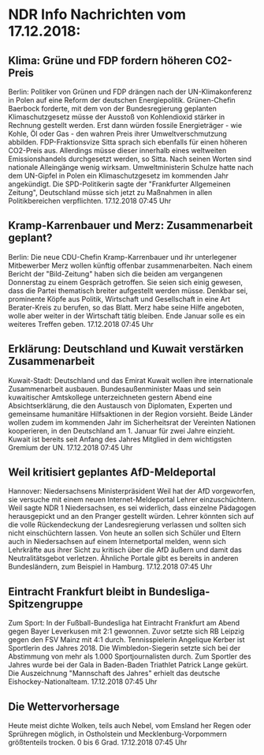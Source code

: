 # NDR Info Nachrichten vom 17.12.2018:


## Klima: Grüne und FDP fordern höheren CO2-Preis
Berlin:	Politiker von Grünen und FDP drängen nach der UN-Klimakonferenz in Polen auf eine Reform der deutschen Energiepolitik. Grünen-Chefin Baerbock forderte, mit dem von der Bundesregierung geplanten Klimaschutzgesetz müsse der Ausstoß von Kohlendioxid stärker in Rechnung gestellt werden. Erst dann würden fossile Energieträger - wie Kohle, Öl oder Gas - den wahren Preis ihrer Umweltverschmutzung abbilden. FDP-Fraktionsvize Sitta sprach sich ebenfalls für einen höheren CO2-Preis aus. Allerdings müsse dieser innerhalb eines weltweiten Emissionshandels durchgesetzt werden, so Sitta. Nach seinen Worten sind nationale Alleingänge wenig wirksam. Umweltministerin Schulze hatte nach dem UN-Gipfel in Polen ein Klimaschutzgesetz im kommenden Jahr angekündigt. Die SPD-Politikerin sagte der "Frankfurter Allgemeinen Zeitung", Deutschland müsse sich jetzt zu Maßnahmen in allen Politikbereichen verpflichten. 17.12.2018 07:45 Uhr 

## Kramp-Karrenbauer und Merz: Zusammenarbeit geplant?
Berlin:	Die neue CDU-Chefin Kramp-Karrenbauer und ihr unterlegener Mitbewerber Merz wollen künftig offenbar zusammenarbeiten. Nach einem Bericht der "Bild-Zeitung" haben sich die beiden am vergangenen Donnerstag zu einem Gespräch getroffen. Sie seien sich einig gewesen, dass die Partei thematisch breiter aufgestellt werden müsse. Denkbar sei, prominente Köpfe aus Politik, Wirtschaft und Gesellschaft in eine Art Berater-Kreis zu berufen, so das Blatt. Merz habe seine Hilfe angeboten, wolle aber weiter in der Wirtschaft tätig bleiben. Ende Januar solle es ein weiteres Treffen geben. 17.12.2018 07:45 Uhr 

## Erklärung: Deutschland und Kuwait verstärken Zusammenarbeit
Kuwait-Stadt: 			Deutschland und das Emirat Kuwait wollen ihre internationale Zusammenarbeit ausbauen. Bundesaußenminister Maas und sein kuwaitischer Amtskollege unterzeichneten gestern Abend eine Absichtserklärung, die den Austausch von Diplomaten, Experten und gemeinsame humanitäre Hilfsaktionen in der Region vorsieht. Beide Länder wollen zudem im kommenden Jahr im Sicherheitsrat der Vereinten Nationen kooperieren, in den Deutschland am 1. Januar für zwei Jahre einzieht. Kuwait ist bereits seit Anfang des Jahres Mitglied in dem wichtigsten Gremium der UN. 17.12.2018 07:45 Uhr 

## Weil kritisiert geplantes AfD-Meldeportal
Hannover: 	Niedersachsens Ministerpräsident Weil hat der AfD vorgeworfen, sie versuche mit einem neuen Internet-Meldeportal Lehrer einzuschüchtern. Weil sagte NDR 1 Niedersachsen, es sei widerlich, dass einzelne Pädagogen herausgepickt und an den Pranger gestellt würden. Lehrer könnten sich auf die volle Rückendeckung der Landesregierung verlassen und sollten sich nicht einschüchtern lassen. Von heute an sollen sich Schüler und Eltern auch in Niedersachsen auf einem Internetportal melden, wenn sich Lehrkräfte aus ihrer Sicht zu kritisch über die AfD äußern und damit das Neutralitätsgebot verletzen. Ähnliche Portale gibt es bereits in anderen Bundesländern, zum Beispiel in Hamburg. 17.12.2018 07:45 Uhr 

## Eintracht Frankfurt bleibt in Bundesliga-Spitzengruppe
Zum Sport: In der Fußball-Bundesliga hat Eintracht Frankfurt am Abend gegen Bayer Leverkusen mit 2:1 gewonnen. Zuvor setzte sich RB Leipzig gegen den FSV Mainz mit 4:1 durch. Tennisspielerin Angelique Kerber ist Sportlerin des Jahres 2018. Die Wimbledon-Siegerin setzte sich bei der Abstimmung von mehr als 1.000 Sportjournalisten durch. Zum Sportler des Jahres wurde bei der Gala in Baden-Baden Triathlet Patrick Lange gekürt. Die Auszeichnung "Mannschaft des Jahres" erhielt das deutsche Eishockey-Nationalteam. 17.12.2018 07:45 Uhr 

## Die Wettervorhersage
Heute meist dichte Wolken, teils auch Nebel, vom Emsland her Regen oder Sprühregen möglich, in Ostholstein und Mecklenburg-Vorpommern größtenteils trocken. 0 bis 6 Grad. 17.12.2018 07:45 Uhr 
